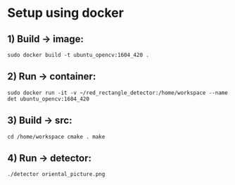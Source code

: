 # Setup using docker
## 1) Build -> image:
`sudo docker build -t ubuntu_opencv:1604_420 .`

## 2) Run -> container:
`sudo docker run -it -v ~/red_rectangle_detector:/home/workspace --name det ubuntu_opencv:1604_420`

## 3) Build -> src:
`cd /home/workspace
cmake .
make`

## 4) Run -> detector:
`./detector oriental_picture.png`



